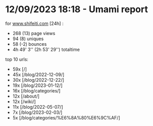 # 12/09/2023 18:18 - Umami report
for www.shifeiti.com [24h] :

 - 268 (13) page views
 - 94 (8) uniques
 - 58 (-2) bounces
 - 4h 49' 3'' (2h 53' 29'') totaltime


top 10 urls:
 - 59x [/]
 - 45x [/blog/2022-12-09/]
 - 30x [/blog/2022-12-22/]
 - 19x [/blog/2023-01-12/]
 - 16x [/blog/categories/]
 - 12x [/about/]
 - 12x [/wiki/]
 - 11x [/blog/2022-05-07/]
 - 7x [/blog/2023-02-03/]
 - 5x [/blog/categories/%E6%8A%80%E6%9C%AF/]


